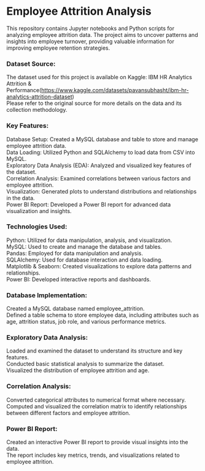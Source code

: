 # Employee Attrition Analysis
This repository contains Jupyter notebooks and Python scripts for analyzing employee attrition data. The project aims to uncover patterns and insights into employee turnover, providing valuable information for improving employee retention strategies.

### Dataset Source:  

The dataset used for this project is available on Kaggle: IBM HR Analytics Attrition & Performance(https://www.kaggle.com/datasets/pavansubhasht/ibm-hr-analytics-attrition-dataset)  
Please refer to the original source for more details on the data and its collection methodology.

### Key Features:

Database Setup: Created a MySQL database and table to store and manage employee attrition data.  
Data Loading: Utilized Python and SQLAlchemy to load data from CSV into MySQL.  
Exploratory Data Analysis (EDA): Analyzed and visualized key features of the dataset.  
Correlation Analysis: Examined correlations between various factors and employee attrition.  
Visualization: Generated plots to understand distributions and relationships in the data.  
Power BI Report: Developed a Power BI report for advanced data visualization and insights.  

### Technologies Used:

Python: Utilized for data manipulation, analysis, and visualization.  
MySQL: Used to create and manage the database and tables.  
Pandas: Employed for data manipulation and analysis.  
SQLAlchemy: Used for database interaction and data loading.  
Matplotlib & Seaborn: Created visualizations to explore data patterns and relationships.  
Power BI: Developed interactive reports and dashboards.  


### Database Implementation:

Created a MySQL database named employee_attrition.  
Defined a table schema to store employee data, including attributes such as age, attrition status, job role, and various performance metrics.  

### Exploratory Data Analysis:

Loaded and examined the dataset to understand its structure and key features.  
Conducted basic statistical analysis to summarize the dataset.  
Visualized the distribution of employee attrition and age.  

### Correlation Analysis:

Converted categorical attributes to numerical format where necessary.  
Computed and visualized the correlation matrix to identify relationships between different factors and employee attrition.  

### Power BI Report:

Created an interactive Power BI report to provide visual insights into the data.  
The report includes key metrics, trends, and visualizations related to employee attrition.  
